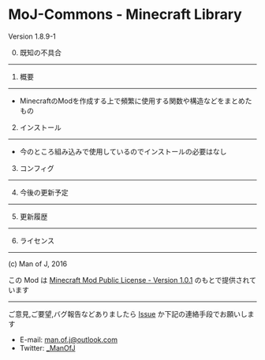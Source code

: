 MoJ-Commons - Minecraft Library
===============================

Version 1.8.9-1

0. 既知の不具合
---------------

1. 概要
---------------

  - MinecraftのModを作成する上で頻繁に使用する関数や構造などをまとめたもの

2. インストール
---------------

  - 今のところ組み込みで使用しているのでインストールの必要はなし

3. コンフィグ
---------------

4. 今後の更新予定
---------------

5. 更新履歴
---------------

6. ライセンス
---------------

(c) Man of J, 2016

この Mod は [Minecraft Mod Public License - Version 1.0.1](./LICENSE.md) のもとで提供されています

---------------

ご意見,ご要望,バグ報告などありましたら [Issue](https://github.com/ManOfJ/MoJ-Commons/issues) か下記の連絡手段でお願いします
  - E-mail: <man.of.j@outlook.com>
  - Twitter: [_ManOfJ](https://twitter.com/_ManOfJ)
